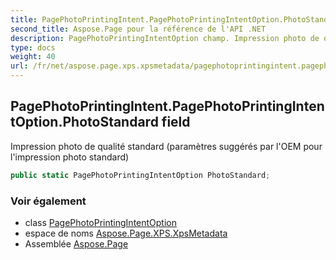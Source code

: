 ```yaml
---
title: PagePhotoPrintingIntent.PagePhotoPrintingIntentOption.PhotoStandard
second_title: Aspose.Page pour la référence de l'API .NET
description: PagePhotoPrintingIntentOption champ. Impression photo de qualité standard paramètres suggérés par lOEM pour limpression photo standard
type: docs
weight: 40
url: /fr/net/aspose.page.xps.xpsmetadata/pagephotoprintingintent.pagephotoprintingintentoption/photostandard/
---
```

## PagePhotoPrintingIntent.PagePhotoPrintingIntentOption.PhotoStandard field

Impression photo de qualité standard (paramètres suggérés par l'OEM pour l'impression photo standard)

```csharp
public static PagePhotoPrintingIntentOption PhotoStandard;
```

### Voir également

* class [PagePhotoPrintingIntentOption](../)
* espace de noms [Aspose.Page.XPS.XpsMetadata](../../pagephotoprintingintent.pagephotoprintingintentoption/)
* Assemblée [Aspose.Page](../../../)



